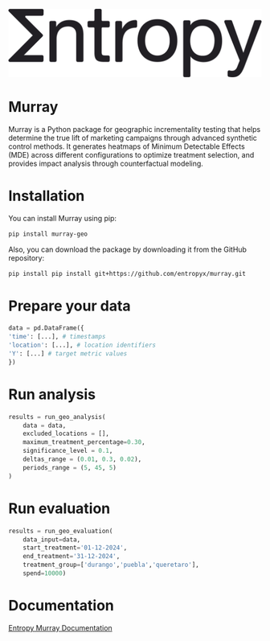 



<p align="center">
  <img src="https://raw.githubusercontent.com/entropyx/murray/main/utils/Logo%20Entropy%20Dark%20Gray.png" width="550" height="auto">
</p>


# Murray

Murray is a Python package for geographic incrementality testing that helps determine the true lift of marketing campaigns through advanced synthetic control methods. It generates heatmaps of Minimum Detectable Effects (MDE) across different configurations to optimize treatment selection, and provides impact analysis through counterfactual modeling.

# Installation

You can install Murray using pip:

```bash
pip install murray-geo
```

Also, you can download the package by downloading it from the GitHub repository:

```bash
pip install pip install git+https://github.com/entropyx/murray.git
```


# Prepare your data
```python
data = pd.DataFrame({
'time': [...], # timestamps
'location': [...], # location identifiers
'Y': [...] # target metric values
})
```

# Run analysis
```python
results = run_geo_analysis(
    data = data,
    excluded_locations = [],
    maximum_treatment_percentage=0.30,
    significance_level = 0.1,
    deltas_range = (0.01, 0.3, 0.02),
    periods_range = (5, 45, 5)
)
```
# Run evaluation
```python
results = run_geo_evaluation(
    data_input=data,
    start_treatment='01-12-2024',
    end_treatment='31-12-2024',
    treatment_group=['durango','puebla','queretaro'], 
    spend=10000)
```


# Documentation
[Entropy Murray Documentation](https://entropy.tech/murray/docs/Welcome%20to%20Murray)
